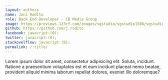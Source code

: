 ```yaml
---
layout: authors
name: Joni Rodito
role: Back End Developer - CB Media Group
image: https://previews.123rf.com/images/vgstudio/vgstudio1506/vgstudio150600107/41221598-Portrait-of-happy-smiling-businessman-in-crossed-arms-pose-in-black-confident-suit-against-grey-back-Stock-Photo.jpg
github: https://github.com/j.rodito
facebook: javacript:(0);
twitter: javacript:(0);
stackovelflow: javacript:(0);
permalink: /:title/
---
```


Lorem ipsum dolor sit amet, consectetur adipisicing elit. Soluta, incidunt. Ratione a praesentium voluptates est et eum incidunt placeat nemo beatae, provident aliquid minima laborum repellat dolores, eveniet illo doloremque?